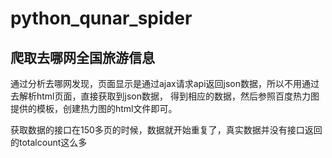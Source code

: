 # python_qunar_spider

## 爬取去哪网全国旅游信息
通过分析去哪网发现，页面显示是通过ajax请求api返回json数据，所以不用通过去解析html页面，直接获取到json数据，
得到相应的数据，然后参照百度热力图提供的模板，创建热力图的html文件即可。


获取数据的接口在150多页的时候，数据就开始重复了，真实数据并没有接口返回的totalcount这么多
